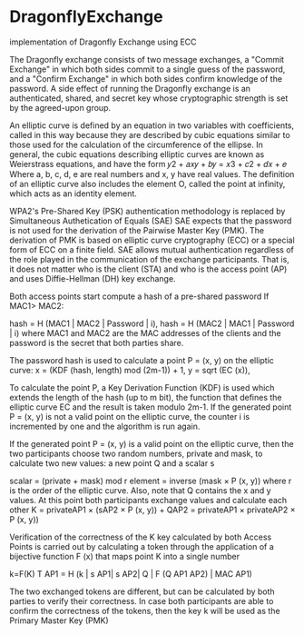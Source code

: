 # DragonflyExchange
implementation of Dragonfly Exchange using ECC

The Dragonfly exchange consists of two message exchanges, a "Commit Exchange" in which both sides commit to a single guess of the 
password, and a "Confirm Exchange" in which both sides confirm knowledge of the password.  A side effect of running the Dragonfly
exchange is an authenticated, shared, and secret key whose cryptographic strength is set by the agreed-upon group.

An elliptic curve is defined by an equation in two variables with coefficients, called in this way because they are described by cubic equations similar to those used for the calculation of the circumference of the ellipse.
In general, the cubic equations describing elliptic curves are known as Weierstrass equations, and have the form
𝑦2 + 𝑎𝑥𝑦 + 𝑏𝑦 = 𝑥3 + 𝑐2 + 𝑑𝑥 + 𝑒
Where a, b, c, d, e are real numbers and x, y have real values.
The definition of an elliptic curve also includes the element O, called the point at infinity, which acts as an identity element.

WPA2's Pre-Shared Key (PSK) authentication methodology is replaced by Simultaneous Authetication of Equals (SAE)
SAE expects that the password is not used for the derivation of the Pairwise Master Key (PMK). The derivation of PMK is based on elliptic curve cryptography (ECC) or a special form of ECC on a finite field.
SAE allows mutual authentication regardless of the role played in the communication of the exchange participants. That is, it does not matter who is the client (STA) and who is the access point (AP) and uses Diffie-Hellman (DH) key exchange.

Both access points start compute a hash of a pre-shared password If MAC1> MAC2:

hash = H (MAC1 | MAC2 | Password | i), hash = H (MAC2 | MAC1 | Password | i) where MAC1 and MAC2 are the MAC addresses of the clients and the password is the secret that both parties share.

The password hash is used to calculate a point P = (x, y) on the elliptic curve:
x = (KDF (hash, length) mod (2m-1)) + 1,
y = sqrt (EC (x)),

To calculate the point P, a Key Derivation Function (KDF) is used which extends the length of the hash (up to m bit), the function that defines the elliptic curve EC and the result is taken modulo 2m-1. If the generated point P = (x, y) is not a valid point on the elliptic curve, the counter i is incremented by one and the algorithm is run again.

If the generated point P = (x, y) is a valid point on the elliptic curve, then the two participants choose two random numbers, private and mask, to calculate two new values: a new point Q and a scalar s

scalar = (private + mask) mod r 
element = inverse (mask × P (x, y)) where r is the order of the elliptic curve. 
Also, note that Q contains the x and y values. At this point both participants exchange values and calculate each other K = privateAP1 × (sAP2 × P (x, y)) + QAP2 = privateAP1 × privateAP2 × P (x, y))

Verification of the correctness of the K key calculated by both Access Points is carried out by calculating a token through the application of a bijective function F (x) that maps point K into a single number

k=F(K)
T AP1 = H (k | s AP1| s AP2| Q | F (Q AP1 AP2) | MAC AP1)

The two exchanged tokens are different, but can be calculated by both parties to verify their correctness. In case both participants are able to confirm the correctness of the tokens, then the key k will be used as the Primary Master Key (PMK)
